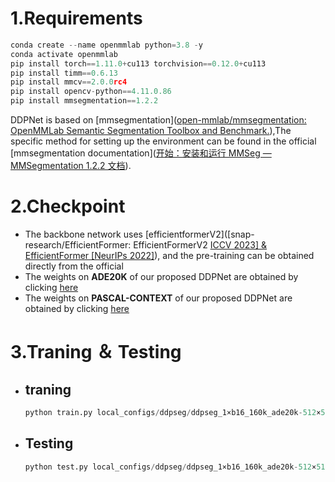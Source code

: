 # 1.Requirements

```python
conda create --name openmmlab python=3.8 -y 
conda activate openmmlab
pip install torch==1.11.0+cu113 torchvision==0.12.0+cu113 
pip install timm==0.6.13
pip install mmcv==2.0.0rc4
pip install opencv-python==4.11.0.86
pip install mmsegmentation==1.2.2
```

DDPNet is based on [mmsegmentation]([open-mmlab/mmsegmentation: OpenMMLab Semantic Segmentation Toolbox and Benchmark.](https://github.com/open-mmlab/mmsegmentation/tree/main)),The specific method for setting up the environment can be found in the official [mmsegmentation documentation]([开始：安装和运行 MMSeg — MMSegmentation 1.2.2 文档](https://mmsegmentation.readthedocs.io/zh-cn/latest/get_started.html)).

# 2.Checkpoint

- The backbone network uses [efficientformerV2]([snap-research/EfficientFormer: EfficientFormerV2 [ICCV 2023\] & EfficientFormer [NeurIPs 2022]](https://github.com/snap-research/EfficientFormer?tab=readme-ov-file)), and the pre-training can be obtained directly from the official
- The weights on **ADE20K** of our proposed DDPNet  are obtained by clicking [here](https://pan.quark.cn/s/145849808e6a)
- The weights on **PASCAL-CONTEXT** of our proposed DDPNet  are obtained by clicking [here](https://pan.quark.cn/s/8150f368bcc4)

# 3.Traning ＆ Testing

- ## traning

  ```python
  python train.py local_configs/ddpseg/ddpseg_1×b16_160k_ade20k-512×512.py
  ```

- ## Testing 

  ```python
  python test.py local_configs/ddpseg/ddpseg_1×b16_160k_ade20k-512×512.py ${CHECKPOINT_FILE}
  ```

  

